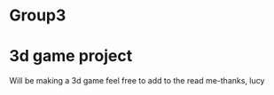 # Group3
<h1>3d game project </h1>
Will be making a 3d game feel free to add to the read me-thanks, lucy
